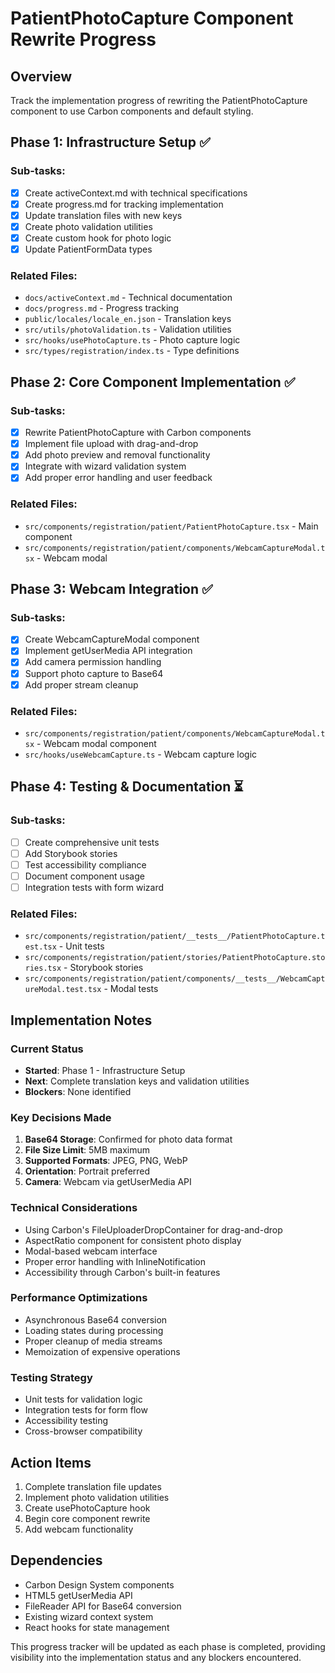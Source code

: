 # PatientPhotoCapture Component Rewrite Progress

## Overview
Track the implementation progress of rewriting the PatientPhotoCapture component to use Carbon components and default styling.

## Phase 1: Infrastructure Setup ✅
### Sub-tasks:
- [x] Create activeContext.md with technical specifications
- [x] Create progress.md for tracking implementation
- [x] Update translation files with new keys
- [x] Create photo validation utilities
- [x] Create custom hook for photo logic
- [x] Update PatientFormData types

### Related Files:
- `docs/activeContext.md` - Technical documentation
- `docs/progress.md` - Progress tracking
- `public/locales/locale_en.json` - Translation keys
- `src/utils/photoValidation.ts` - Validation utilities
- `src/hooks/usePhotoCapture.ts` - Photo capture logic
- `src/types/registration/index.ts` - Type definitions

## Phase 2: Core Component Implementation ✅
### Sub-tasks:
- [x] Rewrite PatientPhotoCapture with Carbon components
- [x] Implement file upload with drag-and-drop
- [x] Add photo preview and removal functionality
- [x] Integrate with wizard validation system
- [x] Add proper error handling and user feedback

### Related Files:
- `src/components/registration/patient/PatientPhotoCapture.tsx` - Main component
- `src/components/registration/patient/components/WebcamCaptureModal.tsx` - Webcam modal

## Phase 3: Webcam Integration ✅
### Sub-tasks:
- [x] Create WebcamCaptureModal component
- [x] Implement getUserMedia API integration
- [x] Add camera permission handling
- [x] Support photo capture to Base64
- [x] Add proper stream cleanup

### Related Files:
- `src/components/registration/patient/components/WebcamCaptureModal.tsx` - Webcam modal component
- `src/hooks/useWebcamCapture.ts` - Webcam capture logic

## Phase 4: Testing & Documentation ⏳
### Sub-tasks:
- [ ] Create comprehensive unit tests
- [ ] Add Storybook stories
- [ ] Test accessibility compliance
- [ ] Document component usage
- [ ] Integration tests with form wizard

### Related Files:
- `src/components/registration/patient/__tests__/PatientPhotoCapture.test.tsx` - Unit tests
- `src/components/registration/patient/stories/PatientPhotoCapture.stories.tsx` - Storybook stories
- `src/components/registration/patient/components/__tests__/WebcamCaptureModal.test.tsx` - Modal tests

## Implementation Notes

### Current Status
- **Started**: Phase 1 - Infrastructure Setup
- **Next**: Complete translation keys and validation utilities
- **Blockers**: None identified

### Key Decisions Made
1. **Base64 Storage**: Confirmed for photo data format
2. **File Size Limit**: 5MB maximum
3. **Supported Formats**: JPEG, PNG, WebP
4. **Orientation**: Portrait preferred
5. **Camera**: Webcam via getUserMedia API

### Technical Considerations
- Using Carbon's FileUploaderDropContainer for drag-and-drop
- AspectRatio component for consistent photo display
- Modal-based webcam interface
- Proper error handling with InlineNotification
- Accessibility through Carbon's built-in features

### Performance Optimizations
- Asynchronous Base64 conversion
- Loading states during processing
- Proper cleanup of media streams
- Memoization of expensive operations

### Testing Strategy
- Unit tests for validation logic
- Integration tests for form flow
- Accessibility testing
- Cross-browser compatibility

## Action Items
1. Complete translation file updates
2. Implement photo validation utilities
3. Create usePhotoCapture hook
4. Begin core component rewrite
5. Add webcam functionality

## Dependencies
- Carbon Design System components
- HTML5 getUserMedia API
- FileReader API for Base64 conversion
- Existing wizard context system
- React hooks for state management

This progress tracker will be updated as each phase is completed, providing visibility into the implementation status and any blockers encountered.
